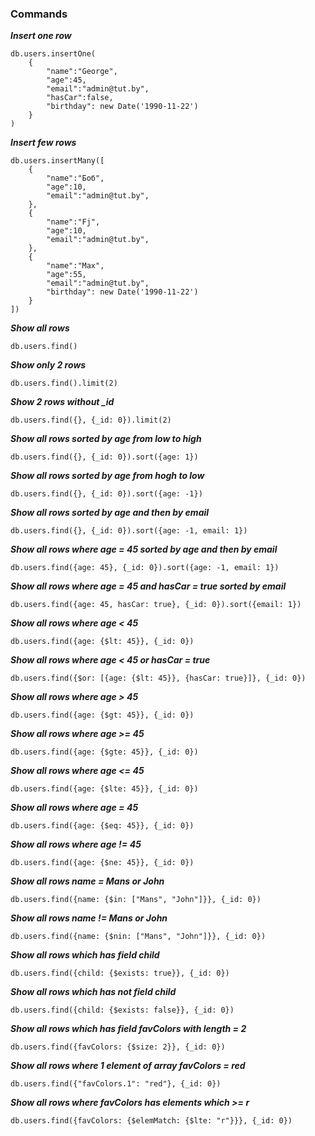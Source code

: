 ### Commands

***Insert one row***
```
db.users.insertOne(
    {
        "name":"George",
        "age":45,
        "email":"admin@tut.by",
        "hasCar":false, 
        "birthday": new Date('1990-11-22')
    }
)
```
***Insert few rows***
```
db.users.insertMany([
    {
        "name":"Боб",
        "age":10,
        "email":"admin@tut.by",
    },
    {
        "name":"Fj",
        "age":10,
        "email":"admin@tut.by",
    },
    {
        "name":"Max",
        "age":55,
        "email":"admin@tut.by",
        "birthday": new Date('1990-11-22')
    }
])
```

***Show all rows***
```
db.users.find()
```

***Show only 2 rows***
```
db.users.find().limit(2)
```

***Show 2 rows without _id***
```
db.users.find({}, {_id: 0}).limit(2)
```

***Show all rows sorted by age from low to high***
```
db.users.find({}, {_id: 0}).sort({age: 1})
```

***Show all rows sorted by age from hogh to low***
```
db.users.find({}, {_id: 0}).sort({age: -1})
```

***Show all rows sorted by age and then by email***
```
db.users.find({}, {_id: 0}).sort({age: -1, email: 1})
```


***Show all rows where age = 45 sorted by age and then by email***
```
db.users.find({age: 45}, {_id: 0}).sort({age: -1, email: 1})
```

***Show all rows where age = 45 and hasCar = true sorted by email***
```
db.users.find({age: 45, hasCar: true}, {_id: 0}).sort({email: 1})
```

***Show all rows where age < 45***
```
db.users.find({age: {$lt: 45}}, {_id: 0})
```

***Show all rows where age < 45 or hasCar = true***
```
db.users.find({$or: [{age: {$lt: 45}}, {hasCar: true}]}, {_id: 0})
```

***Show all rows where age > 45***
```
db.users.find({age: {$gt: 45}}, {_id: 0})
```

***Show all rows where age >= 45***
```
db.users.find({age: {$gte: 45}}, {_id: 0})
```

***Show all rows where age <= 45***
```
db.users.find({age: {$lte: 45}}, {_id: 0})
```

***Show all rows where age = 45***
```
db.users.find({age: {$eq: 45}}, {_id: 0})
```

***Show all rows where age != 45***
```
db.users.find({age: {$ne: 45}}, {_id: 0})
```


***Show all rows name = Mans or John***
```
db.users.find({name: {$in: ["Mans", "John"]}}, {_id: 0})
```

***Show all rows name != Mans or John***
```
db.users.find({name: {$nin: ["Mans", "John"]}}, {_id: 0})
```

***Show all rows which has field child***
```
db.users.find({child: {$exists: true}}, {_id: 0})
```

***Show all rows which has not field child***
```
db.users.find({child: {$exists: false}}, {_id: 0})
```

***Show all rows which has field favColors with length = 2***
```
db.users.find({favColors: {$size: 2}}, {_id: 0})
```

***Show all rows where 1 element of array favColors = red***
```
db.users.find({"favColors.1": "red"}, {_id: 0})
```

***Show all rows where favColors has elements which >= r***
```
db.users.find({favColors: {$elemMatch: {$lte: "r"}}}, {_id: 0})
```




